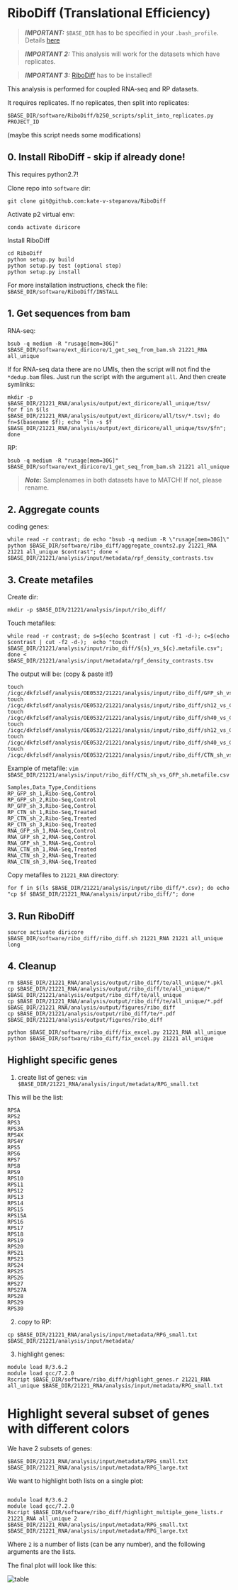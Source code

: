 # RiboDiff (Translational Efficiency)

> **_IMPORTANT:_** `$BASE_DIR` has to be specified in your `.bash_profile`. Details [here](docs/0_before_you_start.md)

> **_IMPORTANT 2:_** This analysis will work for the datasets which have replicates. 

> **_IMPORTANT 3:_** [RiboDiff](https://github.com/kate-v-stepanova/RiboDiff) has to be installed!

This analysis is performed for coupled RNA-seq and RP datasets.

It requires replicates. If no replicates, then split into replicates: 

```
$BASE_DIR/software/RiboDiff/b250_scripts/split_into_replicates.py PROJECT_ID
```

(maybe this script needs some modifications)

## 0. Install RiboDiff - skip if already done!

This requires python2.7!

Clone repo into `software` dir:

```
git clone git@github.com:kate-v-stepanova/RiboDiff
```

Activate p2 virtual env:

```
conda activate diricore
```

Install RiboDiff

```
cd RiboDiff
python setup.py build
python setup.py test (optional step)
python setup.py install
```

For more installation instructions, check the file: `$BASE_DIR/software/RiboDiff/INSTALL`

## 1. Get sequences from bam

RNA-seq:
```
bsub -q medium -R "rusage[mem=30G]" $BASE_DIR/software/ext_diricore/1_get_seq_from_bam.sh 21221_RNA all_unique
```

If for RNA-seq data there are no UMIs, then the script will not find the `*dedup.bam` files. Just run the script with the argument `all`. And then create symlinks:

```
mkdir -p $BASE_DIR/21221_RNA/analysis/output/ext_diricore/all_unique/tsv/
for f in $(ls $BASE_DIR/21221_RNA/analysis/output/ext_diricore/all/tsv/*.tsv); do fn=$(basename $f); echo "ln -s $f $BASE_DIR/21221_RNA/analysis/output/ext_diricore/all_unique/tsv/$fn"; done
```

RP: 

```
bsub -q medium -R "rusage[mem=30G]" $BASE_DIR/software/ext_diricore/1_get_seq_from_bam.sh 21221 all_unique
```

> **_Note:_** Samplenames in both datasets have to MATCH! If not, please rename.


## 2. Aggregate counts 

coding genes: 

```
while read -r contrast; do echo "bsub -q medium -R \"rusage[mem=30G]\" python $BASE_DIR/software/ribo_diff/aggregate_counts2.py 21221_RNA 21221 all_unique $contrast"; done < $BASE_DIR/21221/analysis/input/metadata/rpf_density_contrasts.tsv
```


## 3. Create metafiles

Create dir: 

```
mkdir -p $BASE_DIR/21221/analysis/input/ribo_diff/
```

Touch metafiles:

```
while read -r contrast; do s=$(echo $contrast | cut -f1 -d-); c=$(echo $contrast | cut -f2 -d-);  echo "touch $BASE_DIR/21221/analysis/input/ribo_diff/${s}_vs_${c}.metafile.csv"; done < $BASE_DIR/21221/analysis/input/metadata/rpf_density_contrasts.tsv
```

The output will be: (copy & paste it!)

```
touch /icgc/dkfzlsdf/analysis/OE0532/21221/analysis/input/ribo_diff/GFP_sh_vs_Ctrl_sh.metafile.csv
touch /icgc/dkfzlsdf/analysis/OE0532/21221/analysis/input/ribo_diff/sh12_vs_Ctrl_sh.metafile.csv
touch /icgc/dkfzlsdf/analysis/OE0532/21221/analysis/input/ribo_diff/sh40_vs_Ctrl_sh.metafile.csv
touch /icgc/dkfzlsdf/analysis/OE0532/21221/analysis/input/ribo_diff/sh12_vs_GFP_sh.metafile.csv
touch /icgc/dkfzlsdf/analysis/OE0532/21221/analysis/input/ribo_diff/sh40_vs_GFP_sh.metafile.csv
touch /icgc/dkfzlsdf/analysis/OE0532/21221/analysis/input/ribo_diff/CTN_sh_vs_GFP_sh.metafile.csv
```

Example of metafile: `vim $BASE_DIR/21221/analysis/input/ribo_diff/CTN_sh_vs_GFP_sh.metafile.csv`

```
Samples,Data_Type,Conditions
RP_GFP_sh_1,Ribo-Seq,Control
RP_GFP_sh_2,Ribo-Seq,Control
RP_GFP_sh_3,Ribo-Seq,Control
RP_CTN_sh_1,Ribo-Seq,Treated
RP_CTN_sh_2,Ribo-Seq,Treated
RP_CTN_sh_3,Ribo-Seq,Treated
RNA_GFP_sh_1,RNA-Seq,Control
RNA_GFP_sh_2,RNA-Seq,Control
RNA_GFP_sh_3,RNA-Seq,Control
RNA_CTN_sh_1,RNA-Seq,Treated
RNA_CTN_sh_2,RNA-Seq,Treated
RNA_CTN_sh_3,RNA-Seq,Treated
```

Copy metafiles to `21221_RNA` directory: 

```
for f in $(ls $BASE_DIR/21221/analysis/input/ribo_diff/*.csv); do echo "cp $f $BASE_DIR/21221_RNA/analysis/input/ribo_diff/"; done
```


## 3. Run RiboDiff 

```
source activate diricore
$BASE_DIR/software/ribo_diff/ribo_diff.sh 21221_RNA 21221 all_unique long
```

## 4. Cleanup

```
rm $BASE_DIR/21221_RNA/analysis/output/ribo_diff/te/all_unique/*.pkl
cp $BASE_DIR/21221_RNA/analysis/output/ribo_diff/te/all_unique/* $BASE_DIR/21221/analysis/output/ribo_diff/te/all_unique
cp $BASE_DIR/21221_RNA/analysis/output/ribo_diff/te/all_unique/*.pdf $BASE_DIR/21221_RNA/analysis/output/figures/ribo_diff
cp $BASE_DIR/21221/analysis/output/ribo_diff/te/*.pdf $BASE_DIR/21221/analysis/output/figures/ribo_diff

python $BASE_DIR/software/ribo_diff/fix_excel.py 21221_RNA all_unique
python $BASE_DIR/software/ribo_diff/fix_excel.py 21221 all_unique
```


## Highlight specific genes

1. create list of genes: `vim $BASE_DIR/21221_RNA/analysis/input/metadata/RPG_small.txt`

This will be the list:

```
RPSA
RPS2
RPS3
RPS3A
RPS4X
RPS4Y
RPS5
RPS6
RPS7
RPS8
RPS9
RPS10
RPS11
RPS12
RPS13
RPS14
RPS15
RPS15A
RPS16
RPS17
RPS18
RPS19
RPS20
RPS21
RPS23
RPS24
RPS25
RPS26
RPS27
RPS27A
RPS28
RPS29
RPS30
```

2. copy to RP: 
 
```
cp $BASE_DIR/21221_RNA/analysis/input/metadata/RPG_small.txt $BASE_DIR/21221/analysis/input/metadata/
```

3. highlight genes: 

```
module load R/3.6.2
module load gcc/7.2.0
Rscript $BASE_DIR/software/ribo_diff/highlight_genes.r 21221_RNA all_unique $BASE_DIR/21221_RNA/analysis/input/metadata/RPG_small.txt
```

# Highlight several subset of genes with different colors

We have 2 subsets of genes:

```
$BASE_DIR/21221_RNA/analysis/input/metadata/RPG_small.txt
$BASE_DIR/21221_RNA/analysis/input/metadata/RPG_large.txt
```

We want to highlight both lists on a single plot:

```

module load R/3.6.2
module load gcc/7.2.0
Rscript $BASE_DIR/software/ribo_diff/highlight_multiple_gene_lists.r 21221_RNA all_unique 2 $BASE_DIR/21221_RNA/analysis/input/metadata/RPG_small.txt $BASE_DIR/21221_RNA/analysis/input/metadata/RPG_large.txt
```

Where `2` is a number of lists (can be any number), and the following arguments are the lists.

The final plot will look like this:

![table](/pics/highlight_multiple_te.png)
